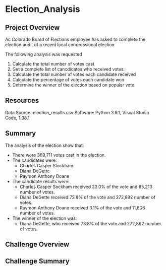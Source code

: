 # Election_Analysis

## Project Overview
Ac Colorado Board of Elections employee has asked to complete the election audit of a recent local congressional election

The following analysis was requested
1. Calculate the total number of votes cast
2. Get a complete list of cancdidates who received votes.
3. Calculate the total number of votes each candidate received
4. Calculate the percentage of votes each candidate won
5. Determine the winner of the election based on popular vote

## Resources
Data Source: election_results.csv
Software: Python 3.6.1, Visual Studio Code, 1.38.1

## Summary
The analysis of the election show that:
* There were 369,711 votes cast in the election.
* The candidates were:
  * Charles Casper Stockham:
  * Diana DeGette
  * Raymon Anthony Doane
* The candidate results were:
  * Charles Casper Sockham received 23.0% of the vote and 85,213 number of votes.
  * Diana DeGette received 73.8% of the vote and 272,892 number of votes.
  * Raymon Anthony Doane received 3.1% of the vote and 11,606 number of votes.
* The winner of the election was:
  * Diana DeGette, who received 73.8% of the vote and 272,892 number of votes.

## Challenge Overview

## Challenge Summary
